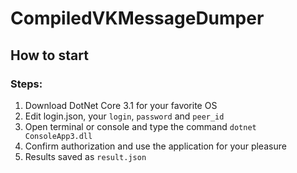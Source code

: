 # CompiledVKMessageDumper
## How to start

### Steps:
1) Download DotNet Core 3.1 for your favorite OS
2) Edit login.json, your `login`, `password` and `peer_id`
3) Open terminal or console and type the command `dotnet ConsoleApp3.dll`
4) Confirm authorization and use the application for your pleasure
5) Results saved as `result.json`
